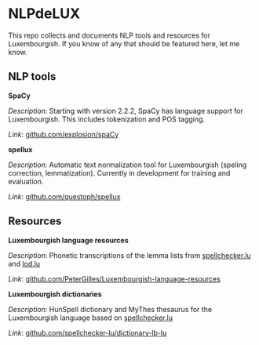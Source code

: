 # NLPdeLUX

This repo collects and documents NLP tools and resources for Luxembourgish. If you know of any that should be featured here, let me know.

## NLP tools

**SpaCy**

*Description*: Starting with version 2.2.2, SpaCy has language support for Luxembourgish. This includes tokenization and POS tagging. 

*Link*: [github.com/explosion/spaCy](https://github.com/explosion/spaCy)

**spellux**

*Description*: Automatic text normalization tool for Luxembourgish (speling correction, lemmatization). Currently in development for training and evaluation. 

*Link*: [github.com/questoph/spellux](https://github.com/questoph/spellux)

## Resources

**Luxembourgish language resources**

*Description*: Phonetic transcriptions of the lemma lists from [spellchecker.lu](spellchecker.lu) and [lod.lu](lod.lu)

*Link*: [github.com/PeterGilles/Luxembourgish-language-resources](https://github.com/PeterGilles/Luxembourgish-language-resources)

**Luxembourgish dictionaries**

*Description*: HunSpell dictionary and MyThes thesaurus for the Luxembourgish language based on [spellchecker.lu](https://spellchecker.lu)

*Link*: [github.com/spellchecker-lu/dictionary-lb-lu](https://github.com/spellchecker-lu/dictionary-lb-lu)
